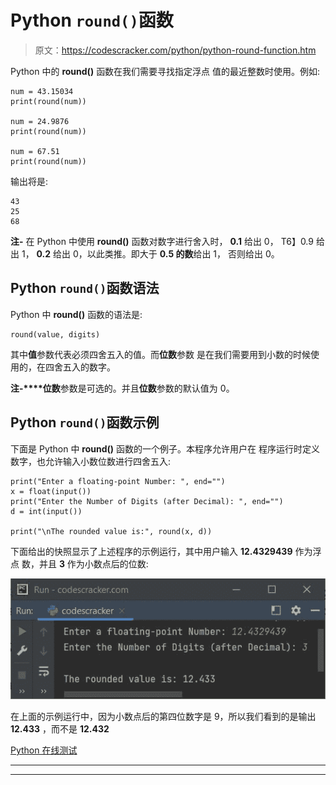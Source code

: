 # Python `round()`函数

> 原文：<https://codescracker.com/python/python-round-function.htm>

Python 中的 **round()** 函数在我们需要寻找指定浮点 值的最近整数时使用。例如:

```
num = 43.15034
print(round(num))

num = 24.9876
print(round(num))

num = 67.51
print(round(num))
```

输出将是:

```
43
25
68
```

**注-** 在 Python 中使用 **round()** 函数对数字进行舍入时， **0.1** 给出 0， T6】0.9 给出 1， **0.2** 给出 0，以此类推。即大于 **0.5 的数**给出 1， 否则给出 0。

## Python `round()`函数语法

Python 中 **round()** 函数的语法是:

```
round(value, digits)
```

其中**值**参数代表必须四舍五入的值。而**位数**参数 是在我们需要用到小数的时候使用的，在四舍五入的数字。

**注-****位数**参数是可选的。并且**位数**参数的默认值为 0。

## Python `round()`函数示例

下面是 Python 中 **round()** 函数的一个例子。本程序允许用户在 程序运行时定义数字，也允许输入小数位数进行四舍五入:

```
print("Enter a floating-point Number: ", end="")
x = float(input())
print("Enter the Number of Digits (after Decimal): ", end="")
d = int(input())

print("\nThe rounded value is:", round(x, d))
```

下面给出的快照显示了上述程序的示例运行，其中用户输入 **12.4329439** 作为浮点 数，并且 **3** 作为小数点后的位数:

![python round function](img/7ad6155a5fe42ed11d0649e8f4b01fdf.png)

在上面的示例运行中，因为小数点后的第四位数字是 9，所以我们看到的是输出 **12.433** ，而不是 **12.432**

[Python 在线测试](/exam/showtest.php?subid=10)

* * *

* * *